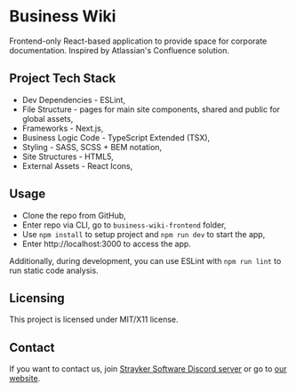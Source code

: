 # Business Wiki

Frontend-only React-based application to provide space for corporate documentation.
Inspired by Atlassian's Confluence solution.

## Project Tech Stack

- Dev Dependencies - ESLint,
- File Structure - pages for main site components, shared and public for global assets,
- Frameworks - Next.js,
- Business Logic Code - TypeScript Extended (TSX),
- Styling - SASS, SCSS + BEM notation,
- Site Structures - HTML5,
- External Assets - React Icons,

## Usage

- Clone the repo from GitHub,
- Enter repo via CLI, go to `business-wiki-frontend` folder,
- Use `npm install` to setup project and `npm run dev` to start the app,
- Enter http://localhost:3000 to access the app.

Additionally, during development, you can use ESLint with `npm run lint` to run static code analysis.

## Licensing

This project is licensed under MIT/X11 license.

## Contact

If you want to contact us, join [Strayker Software Discord server](https://discord.gg/uAEwHHp) or go to [our website](https://straykersoftware.pl).